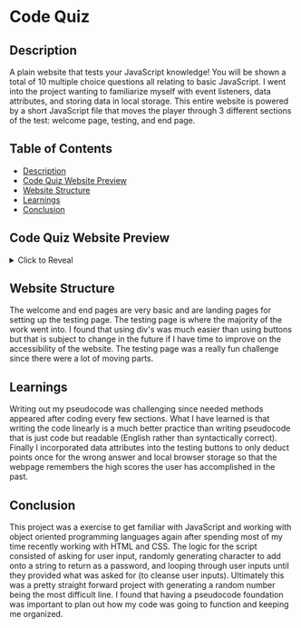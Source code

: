 # Code Quiz

## Description

A plain website that tests your JavaScript knowledge! You will be shown a total of 10 multiple choice questions all relating to basic JavaScript. I went into the project wanting to familiarize myself with event listeners, data attributes, and storing data in local storage. This entire website is powered by a short JavaScript file that moves the player through 3 different sections of the test: welcome page, testing, and end page.


## Table of Contents

- [Description](#description)
- [Code Quiz Website Preview](#code-quiz-website-preview)
- [Website Structure](#website-structure)
- [Learnings](#learnings)
- [Conclusion](#conclusion)

## Code Quiz Website Preview

<details>
<summary>Click to Reveal</summary>

[![Screenshot of Code Quiz Website](assets/websitepreview.png)](https://jonathan6.github.io/Code-Quiz/)
Click the preview to be redirected to the website!

</details>

## Website Structure

 The welcome and end pages are very basic and are landing pages for setting up the testing page. The testing page is where the majority of the work went into. I found that using div's was much easier than using buttons but that is subject to change in the future if I have time to improve on the accessibility of the website. The testing page was a really fun challenge since there were a lot of moving parts.

## Learnings

 Writing out my pseudocode was challenging since needed methods appeared after coding every few sections. What I have learned is that writing the code linearly is a much better practice than writing pseudocode that is just code but readable (English rather than syntactically correct). Finally I incorporated data attributes into the testing buttons to only deduct points once for the wrong answer and local browser storage so that the webpage remembers the high scores the user has accomplished in the past.


## Conclusion

This project was a exercise to get familiar with JavaScript and working with object oriented programming languages again after spending most of my time recently working with HTML and CSS. The logic for the script consisted of asking for user input, randomly generating character to add onto a string to return as a password, and looping through user inputs until they provided what was asked for (to cleanse user inputs). Ultimately this was a pretty straight forward project with generating a random number being the most difficult line. I found that having a pseudocode foundation was important to plan out how my code was going to function and keeping me organized.
